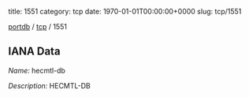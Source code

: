 title: 1551
category: tcp
date: 1970-01-01T00:00:00+0000
slug: tcp/1551

[portdb](/) / [tcp](/category/tcp.html) / 1551


## IANA Data

_Name:_ hecmtl-db

_Description:_ HECMTL-DB

